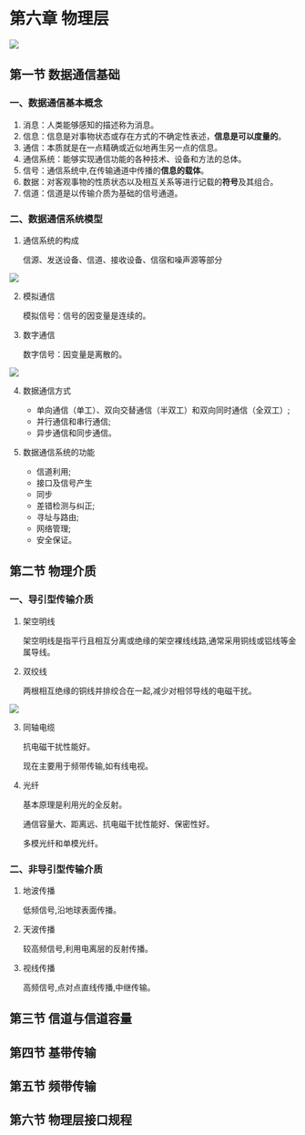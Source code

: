 # 第六章 物理层

![](F:\自考\计算机网络原理\img\2020-06-08_142218.jpg)

## 第一节 数据通信基础

###  一、数据通信基本概念

1. 消息：人类能够感知的描述称为消息。
2. 信息：信息是对事物状态或存在方式的不确定性表述，**信息是可以度量的**。
3. 通信：本质就是在一点精确或近似地再生另一点的信息。
4. 通信系统：能够实现通信功能的各种技术、设备和方法的总体。
5. 信号：通信系统中,在传输通道中传播的**信息的载体**。
6. 数据：对客观事物的性质状态以及相互关系等进行记载的**符号**及其组合。
7. 信道：信道是以传输介质为基础的信号通道。

###  二、数据通信系统模型

1. 通信系统的构成

   信源、发送设备、信道、接收设备、信宿和噪声源等部分

![](F:\自考\计算机网络原理\img\2020-06-08_142925.jpg)

2. 模拟通信

   模拟信号：信号的因变量是连续的。

3. 数字通信

   数字信号：因变量是离散的。

![](F:\自考\计算机网络原理\img\2020-06-08_143217.jpg)

4. 数据通信方式
   - 单向通信（单工）、双向交替通信（半双工）和双向同时通信（全双工）;
   - 并行通信和串行通信;
   - 异步通信和同步通信。

5. 数据通信系统的功能
   - 信道利用;
   - 接口及信号产生
   - 同步
   - 差错检测与纠正;
   - 寻址与路由;
   - 网络管理;
   - 安全保证。

## 第二节 物理介质

### 一、导引型传输介质

1. 架空明线

   架空明线是指平行且相互分离或绝缘的架空裸线线路,通常采用铜线或铝线等金属导线。

2. 双绞线

   两根相互绝缘的铜线并排绞合在一起,减少对相邻导线的电磁干扰。

![](F:\自考\计算机网络原理\img\2020-06-08_143929.jpg)

3. 同轴电缆

   抗电磁干扰性能好。

   现在主要用于频带传输,如有线电视。

4. 光纤

   基本原理是利用光的全反射。

   通信容量大、距离远、抗电磁干扰性能好、保密性好。

   多模光纤和单模光纤。

###  二、非导引型传输介质

1. 地波传播

   低频信号,沿地球表面传播。

2. 天波传播

   较高频信号,利用电离层的反射传播。

3. 视线传播

   高频信号,点对点直线传播,中继传输。

## 第三节 信道与信道容量

## 第四节 基带传输

## 第五节 频带传输

## 第六节 物理层接口规程

